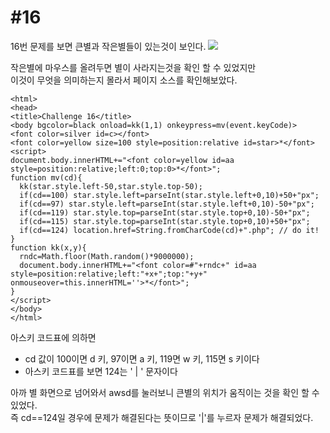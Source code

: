 #16
=
16번 문제를 보면 큰별과 작은별들이 있는것이 보인다.
![](https://postfiles.pstatic.net/MjAxOTExMjJfMTc4/MDAxNTc0Mzk5Njg1ODU1.yxDrwc6yLF2N4WEowdbt3DVFPjWbYt932arwg73dNUcg.3bGwFwWCm8jY-Z8uL8Q8zTclfpwthAsGlMt_n-KXQD0g.JPEG.rlaeoghks823/K-005.jpg?type=w773)

작은별에 마우스를 올려두면 별이 사라지는것을 확인 할 수 있었지만  
이것이 무엇을 의미하는지 몰라서 페이지 소스를 확인해보았다.

```
<html>
<head>
<title>Challenge 16</title>
<body bgcolor=black onload=kk(1,1) onkeypress=mv(event.keyCode)>
<font color=silver id=c></font>
<font color=yellow size=100 style=position:relative id=star>*</font>
<script> 
document.body.innerHTML+="<font color=yellow id=aa style=position:relative;left:0;top:0>*</font>";
function mv(cd){
  kk(star.style.left-50,star.style.top-50);
  if(cd==100) star.style.left=parseInt(star.style.left+0,10)+50+"px";
  if(cd==97) star.style.left=parseInt(star.style.left+0,10)-50+"px";
  if(cd==119) star.style.top=parseInt(star.style.top+0,10)-50+"px";
  if(cd==115) star.style.top=parseInt(star.style.top+0,10)+50+"px";
  if(cd==124) location.href=String.fromCharCode(cd)+".php"; // do it!
}
function kk(x,y){
  rndc=Math.floor(Math.random()*9000000);
  document.body.innerHTML+="<font color=#"+rndc+" id=aa style=position:relative;left:"+x+";top:"+y+" onmouseover=this.innerHTML=''>*</font>";
}
</script>
</body>
</html>
```

아스키 코드표에 의하면

+ cd 값이 100이면 d 키, 97이면 a 키, 119면 w 키, 115면 s 키이다
+ 아스키 코드표를 보면 124는 ' | ' 문자이다

아까 별 화면으로 넘어와서 awsd를 눌러보니 큰별의 위치가 움직이는 것을 확인 할 수 있었다.   
즉 cd==124일 경우에 문제가 해결된다는 뜻이므로 '|'를 누르자 문제가 해결되었다.
